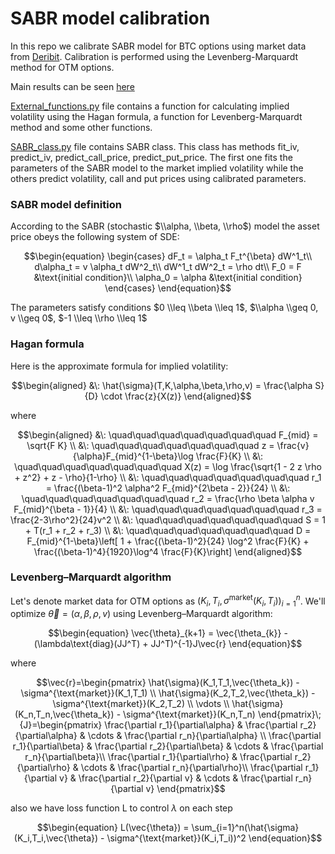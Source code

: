 # SABR model calibration
In this repo we calibrate SABR model for BTC options using market data from [Deribit](https://www.deribit.com/). 
Calibration is performed using the Levenberg-Marquardt method for OTM options.

Main results can be seen [here](https://github.com/AgafonovGrigory/SABR-model-calibration/blob/main/SABR_calibration.ipynb)

[External_functions.py](https://github.com/AgafonovGrigory/SABR-model-calibration/blob/main/external_functions.py) file contains a function for calculating 
implied volatility using the Hagan formula,  a function for Levenberg-Marquardt method and some other functions. 

[SABR_class.py](https://github.com/AgafonovGrigory/SABR-model-calibration/blob/main/SABR_class.py) file contains SABR class. This class has methods fit_iv, predict_iv, predict_call_price, predict_put_price. The first one fits the parameters of the SABR model to the market implied volatility while the others predict volatility, call and put prices using calibrated parameters.

### SABR model definition
According to the SABR (stochastic $\\alpha, \\beta, \\rho$) model the asset price obeys the following system of SDE:
```math
\begin{equation}
 \begin{cases}
   dF_t = \alpha_t F_t^{\beta} dW^1_t\\
   d\alpha_t = v \alpha_t dW^2_t\\
   dW^1_t dW^2_t = \rho dt\\
   F_0 = F &\text{initial condition}\\
   \alpha_0 = \alpha &\text{initial condition}
 \end{cases}
\end{equation}
```
The parameters satisfy conditions $0 \\leq \\beta \\leq 1$, $\\alpha \\geq 0, v \\geq 0$, $-1 \\leq \\rho \\leq 1$

### Hagan formula
Here is the approximate formula for implied volatility:
```math
\begin{aligned}
  &\: \hat{\sigma}(T,K,\alpha,\beta,\rho,v) = \frac{\alpha S}{D} \cdot \frac{z}{X(z)}
\end{aligned}
```
where 
```math
\begin{aligned}
 &\: \quad\quad\quad\quad\quad\quad\quad F_{mid} = \sqrt{F K} \\
 &\: \quad\quad\quad\quad\quad\quad\quad z = \frac{v}{\alpha}F_{mid}^{1-\beta}\log \frac{F}{K} \\
 &\: \quad\quad\quad\quad\quad\quad\quad X(z) = \log \frac{\sqrt{1 - 2 z \rho + z^2} + z - \rho}{1-\rho} \\
 &\: \quad\quad\quad\quad\quad\quad\quad r_1 = \frac{(\beta-1)^2 \alpha^2 F_{mid}^{2\beta - 2}}{24} \\
 &\: \quad\quad\quad\quad\quad\quad\quad r_2 = \frac{\rho \beta \alpha v F_{mid}^{\beta - 1}}{4} \\
 &\: \quad\quad\quad\quad\quad\quad\quad r_3 = \frac{2-3\rho^2}{24}v^2 \\
 &\: \quad\quad\quad\quad\quad\quad\quad S = 1 + T(r_1 + r_2 + r_3) \\
 &\: \quad\quad\quad\quad\quad\quad\quad D = F_{mid}^{1-\beta}\left[ 1 + \frac{(\beta-1)^2}{24} \log^2 \frac{F}{K} + \frac{(\beta-1)^4}{1920}\log^4 \frac{F}{K}\right]
\end{aligned}
```
### Levenberg–Marquardt algorithm
Let's denote market data for OTM options as $\left(K_i,T_i,\sigma^{\text{market}}(K_i,T_i)\right)_{i=1}^n$. We'll optimize $\vec{\theta} = (\alpha,\beta,\rho,v)$ using Levenberg–Marquardt algorithm:
```math
\begin{equation}
     \vec{\theta}_{k+1} = \vec{\theta_{k}} - (\lambda\text{diag}(JJ^T) + JJ^T)^{-1}J\vec{r}
\end{equation}
```
where
```math
\vec{r}=\begin{pmatrix} \hat{\sigma}(K_1,T_1,\vec{\theta_k}) - \sigma^{\text{market}}(K_1,T_1) \\ \hat{\sigma}(K_2,T_2,\vec{\theta_k}) - \sigma^{\text{market}}(K_2,T_2)  \\ \vdots \\ \hat{\sigma}(K_n,T_n,\vec{\theta_k}) - \sigma^{\text{market}}(K_n,T_n)  \end{pmatrix}\;
 {J}=\begin{pmatrix}
\frac{\partial r_1}{\partial\alpha} & \frac{\partial r_2}{\partial\alpha} & \cdots & \frac{\partial r_n}{\partial\alpha} \\
\frac{\partial r_1}{\partial\beta} & \frac{\partial r_2}{\partial\beta} & \cdots & \frac{\partial r_n}{\partial\beta}\\
\frac{\partial r_1}{\partial\rho} & \frac{\partial r_2}{\partial\rho} & \cdots & \frac{\partial r_n}{\partial\rho}\\
\frac{\partial r_1}{\partial v} & \frac{\partial r_2}{\partial v} & \cdots & \frac{\partial r_n}{\partial v}
\end{pmatrix}
```
also we have loss function L to control $\lambda$ on each step
```math
\begin{equation}
   L(\vec{\theta})  = \sum_{i=1}^n(\hat{\sigma}(K_i,T_i,\vec{\theta}) - \sigma^{\text{market}}(K_i,T_i))^2
\end{equation}
```
